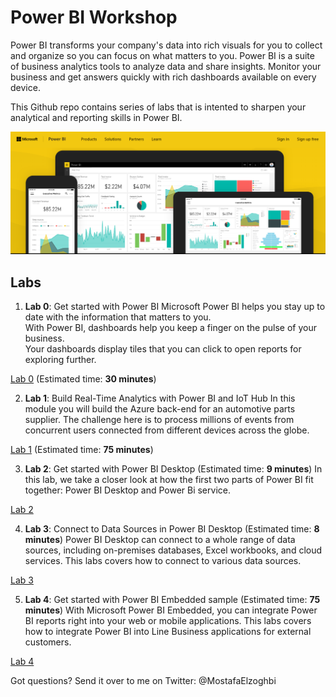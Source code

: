 # Power BI Workshop
Power BI transforms your company's data into rich visuals for you to collect and organize so you can focus on what matters to you.
Power BI is a suite of business analytics tools to analyze data and share insights. 
Monitor your business and get answers quickly with rich dashboards available on every device.

This Github repo contains series of labs that is intented to sharpen your analytical and reporting skills in Power BI.

![Microsoft Power BI](/Images/PowerBI.PNG)

## Labs

1. **Lab 0**: Get started with Power BI
Microsoft Power BI helps you stay up to date with the information that matters to you.  
With Power BI, dashboards help you keep a finger on the pulse of your business.  
Your dashboards display tiles that you can click to open reports for exploring further. 

[Lab 0](https://powerbi.microsoft.com/en-us/documentation/powerbi-service-get-started/) (Estimated time: **30 minutes**)

2. **Lab 1**: Build Real-Time Analytics with Power BI and IoT Hub
In this module you will build the Azure back-end for an automotive parts supplier.
The challenge here is to process millions of events from concurrent users connected from different devices across the globe.


[Lab 1](/Labs/Lab1.md) (Estimated time: **75 minutes**)

3. **Lab 2**: Get started with Power BI Desktop (Estimated time: **9 minutes**)
In this lab, we take a closer look at how the first two parts of Power BI fit together: Power BI Desktop and Power Bi service.

[Lab 2](https://powerbi.microsoft.com/en-us/guided-learning/powerbi-learning-0-2-get-started-power-bi-desktop/)

4. **Lab 3**: Connect to Data Sources in Power BI Desktop (Estimated time: **8 minutes**)
Power BI Desktop can connect to a whole range of data sources, including on-premises databases, Excel workbooks, and cloud services. 
This labs covers how to connect to various data sources.

[Lab 3](https://powerbi.microsoft.com/en-us/guided-learning/powerbi-learning-1-2-connect-to-data-sources-in-power-bi-desktop/)


5. **Lab 4**: Get started with Power BI Embedded sample (Estimated time: **75 minutes**)
With Microsoft Power BI Embedded, you can integrate Power BI reports right into your web or mobile applications.
This labs covers how to integrate Power BI into Line Business applications for external customers.


[Lab 4](https://docs.microsoft.com/en-us/azure/power-bi-embedded/power-bi-embedded-get-started-sample)


Got questions? Send it over to me on Twitter: @MostafaElzoghbi



